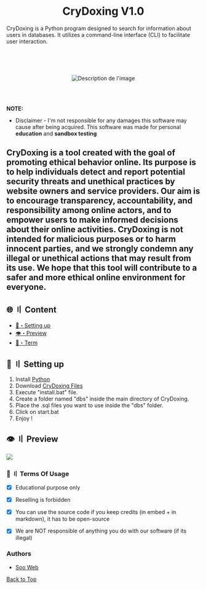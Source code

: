 <h1 align="center">
  CryDoxing V1.0
</h1>

CryDoxing is a Python program designed to search for information about users in databases. It utilizes a command-line interface (CLI) to facilitate user interaction.

<br><br><br>
<p align="center">
  <img src="https://upload.wikimedia.org/wikipedia/commons/thumb/f/f8/Stylized_uwu_emoticon.svg/440px-Stylized_uwu_emoticon.svg.png" alt="Description de l'image">
</p>

<br><br>


**NOTE:** 
- Disclaimer -
I'm not responsible for any damages this software may cause after being acquired. 
This software was made for personal **education** and **sandbox testing**


CryDoxing is a tool created with the goal of promoting ethical behavior online. Its purpose is to help individuals detect and report potential security threats and unethical practices by website owners and service providers. Our aim is to encourage transparency, accountability, and responsibility among online actors, and to empower users to make informed decisions about their online activities. CryDoxing is not intended for malicious purposes or to harm innocent parties, and we strongly condemn any illegal or unethical actions that may result from its use. We hope that this tool will contribute to a safer and more ethical online environment for everyone.
---


## <a id="content"></a>🌐 〢 Content
- [🎉・Setting up](#setup)
- [👁️・Preview](#preview)
- [💼・Term](#terms)




## <a id="setup"></a> 📁 〢 Setting up
1. Install [Python](https://www.python.org/ftp/python/3.10.0/python-3.10.0-amd64.exe)
2. Download [CryDoxing Files](https://github.com/spaso1337/crydoxing/archive/refs/heads/main.zip)
3. Execute "install.bat" file.
4. Create a folder named "dbs" inside the main directory of CryDoxing.
5. Place the .sql files you want to use inside the "dbs" folder.
6. Click on start.bat
7. Enjoy !


## <a id="preview"></a>👁️ 〢 Preview
![](https://i.ibb.co/Rjw55Y9/crazydoxing.gif)




### <a id="terms"></a>💼 〢 Terms Of Usage
- [x] Educational purpose only
- [x] Reselling is forbidden
- [x] You can use the source code if you keep credits (in embed + in markdown), it has to be open-source
- [x] We are NOT responsible of anything you do with our software (if its illegal)


### Authors
- [Soo Web](https://github.com/OupsSoo)



<a href=#top>Back to Top</a></p>

